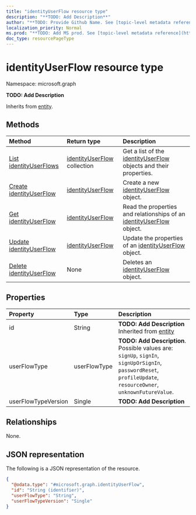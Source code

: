 ```yaml
---
title: "identityUserFlow resource type"
description: "**TODO: Add Description**"
author: "**TODO: Provide Github Name. See [topic-level metadata reference](https://msgo.azurewebsites.net/add/document/guidelines/metadata.html#topic-level-metadata)**"
localization_priority: Normal
ms.prod: "**TODO: Add MS prod. See [topic-level metadata reference](https://msgo.azurewebsites.net/add/document/guidelines/metadata.html#topic-level-metadata)**"
doc_type: resourcePageType
---
```


# identityUserFlow resource type

Namespace: microsoft.graph

**TODO: Add Description**


Inherits from [entity](../resources/entity.md).

## Methods
|Method|Return type|Description|
|:---|:---|:---|
|[List identityUserFlows](../api/identityuserflow-list.md)|[identityUserFlow](../resources/identityuserflow.md) collection|Get a list of the [identityUserFlow](../resources/identityuserflow.md) objects and their properties.|
|[Create identityUserFlow](../api/identityuserflow-create.md)|[identityUserFlow](../resources/identityuserflow.md)|Create a new [identityUserFlow](../resources/identityuserflow.md) object.|
|[Get identityUserFlow](../api/identityuserflow-get.md)|[identityUserFlow](../resources/identityuserflow.md)|Read the properties and relationships of an [identityUserFlow](../resources/identityuserflow.md) object.|
|[Update identityUserFlow](../api/identityuserflow-update.md)|[identityUserFlow](../resources/identityuserflow.md)|Update the properties of an [identityUserFlow](../resources/identityuserflow.md) object.|
|[Delete identityUserFlow](../api/identityuserflow-delete.md)|None|Deletes an [identityUserFlow](../resources/identityuserflow.md) object.|

## Properties
|Property|Type|Description|
|:---|:---|:---|
|id|String|**TODO: Add Description** Inherited from [entity](../resources/entity.md)|
|userFlowType|userFlowType|**TODO: Add Description**. Possible values are: `signUp`, `signIn`, `signUpOrSignIn`, `passwordReset`, `profileUpdate`, `resourceOwner`, `unknownFutureValue`.|
|userFlowTypeVersion|Single|**TODO: Add Description**|

## Relationships
None.

## JSON representation
The following is a JSON representation of the resource.
<!-- {
  "blockType": "resource",
  "keyProperty": "id",
  "@odata.type": "microsoft.graph.identityUserFlow",
  "baseType": "microsoft.graph.entity",
  "openType": false
}
-->
``` json
{
  "@odata.type": "#microsoft.graph.identityUserFlow",
  "id": "String (identifier)",
  "userFlowType": "String",
  "userFlowTypeVersion": "Single"
}
```

